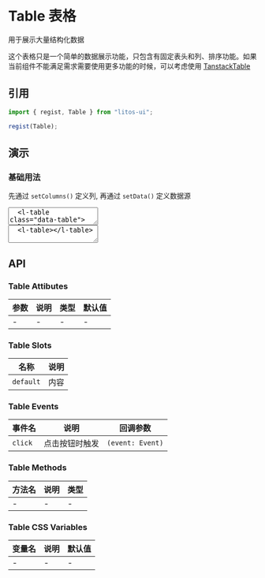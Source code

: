 # Table 表格

用于展示大量结构化数据

这个表格只是一个简单的数据展示功能，只包含有固定表头和列、排序功能。如果当前组件不能满足需求需要使用更多功能的时候，可以考虑使用 [TanstackTable](https://tanstack.com/table/latest)

## 引用

```js
import { regist, Table } from "litos-ui";

regist(Table);
```

## 演示

<script setup>
  import { onMounted, onUnmounted, nextTick  }  from 'vue';
  import { $, iterate } from 'ph-utils/dom'

  let $tables;

  const dataSource = [
    {
      id: 1,
      name: '张三',
      age: 18,
      address: '北京朝阳',
    },
    {
      id: 2,
      name: '李四',
      age: 19,
      address: '北京朝阳',
    },
    {
      id: 3,
      name: '王五',
      age: 20,
      address: '北京朝阳',
    },
  ];

  const columns = [{
    title: '姓名',
    key: 'name',
    width: 80
  }, {
    title: '年龄',
    key: 'age',
    width: 80
  }, {
    title: '住址',
    key: 'address',
    width: 80
  }, {
    title: '操作',
    width: 80,
    render: () => [
    ]
  }]

  onMounted(() => {
    if (!import.meta.env.SSR) {
      nextTick(() => {
        $tables = $('.data-table');
        if (!$tables.length) {
          return;
        }
        iterate($tables, ($table) => {
          $table.setColumns(columns);
          // $table.setData(dataSource);
        });
      });
    }
  });

  onUnmounted(() => {
    $tables = null;
  });
</script>

### 基础用法

先通过 `setColumns()` 定义列, 再通过 `setData()` 定义数据源

<ClientOnly>
<l-code-preview>
<textarea lang="html">
  <l-table class="data-table"></l-table>
</textarea>
<div class="source">
<textarea lang="html">
  <l-table></l-table>
</textarea>
</div>
</l-code-preview>
</ClientOnly>

## API

### Table Attibutes

<!-- prettier-ignore -->
| 参数 | 说明 | 类型 | 默认值 |
| --- | --- | --- | --- |
| - | - | - | - |

### Table Slots

<!-- prettier-ignore -->
| 名称 | 说明 |
| --- | --- |
| `default` | 内容 |

### Table Events

<!-- prettier-ignore -->
| 事件名 | 说明 | 回调参数 |
| --- | --- | --- |
| `click` | 点击按钮时触发 | `(event: Event)` |

### Table Methods

<!-- prettier-ignore -->
| 方法名 | 说明 | 类型 |
| --- | --- | --- |
| - | - | - |

### Table CSS Variables

<!-- prettier-ignore -->
| 变量名 | 说明 | 默认值 |
| --- | --- | --- |
| - | - | - |
